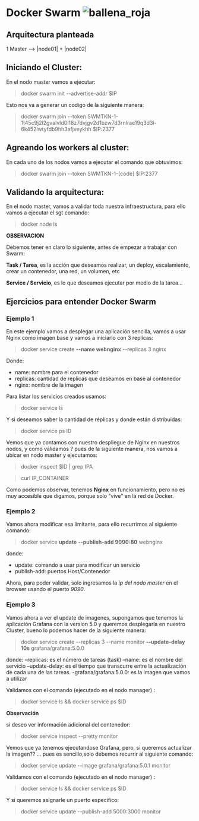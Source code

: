 Docker Swarm   ![ballena_roja](https://github.com/kdetony/docker-swarm/blob/master/images/ballena_roja.jpg)
========


## Arquitectura planteada 

             
1 Master --> |node01| + |node02|
     

## Iniciando el Cluster:

En el nodo master vamos a ejecutar: 

> docker swarm init --advertise-addr $IP 

Esto nos va a generar un codigo de la siguiente manera: 

> docker swarm join --token SWMTKN-1-1t45c9j2l2gvalvld0i18z7dvjgv2d1bzw7d3rnlrae19q3d3i-6k452lwtyfdb9hh3afjveykhh $IP:2377

## Agreando los workers al cluster:

En cada uno de los nodos vamos a ejecutar el comando que obtuvimos: 

> docker swarm join --token SWMTKN-1-[code] $IP:2377

## Validando la arquitectura: 

En el nodo master, vamos a validar toda nuestra infraestructura, para ello vamos a ejecutar el sgt comando:

> docker node ls 


**OBSERVACION**

Debemos tener en claro lo siguiente, antes de empezar a trabajar con Swarm: 

**Task / Tarea**, es la acción que deseamos realizar, un deploy, escalamiento, crear un contenedor, una red, un volumen, etc 

**Service / Servicio**, es lo que deseamos ejecutar por medio de la tarea… 


## Ejercicios para entender Docker Swarm 

### Ejemplo 1 

En este ejemplo vamos a desplegar una aplicación sencilla, vamos a usar Nginx como imagen base y vamos a iniciarlo con 3 replicas:

> docker service create **--name webnginx** --replicas 3 nginx 

Donde: 

- name: nombre para el contenedor
- replicas: cantidad de replicas que deseamos en base al contenedor
- nginx: nombre de la imagen

Para listar los servicios creados usamos:

> docker service ls 

Y si deseamos saber la cantidad de réplicas y donde están distribuidas:

> docker service ps ID

Vemos que ya contamos con nuestro despliegue de Nginx en nuestros nodos, y como validamos ? pues de la siguiente manera, nos vamos a ubicar en nodo master y ejecutamos: 

> docker inspect $ID | grep IPA 

> curl IP_CONTAINER  

Como podemos observar, tenemos **Nginx** en funcionamiento, pero no es muy accesible que digamos, porque solo "vive" en la red de Docker. 

### Ejemplo 2

Vamos ahora modificar esa limitante, para ello recurrimos al siguiente comando: 

> docker service **update** **--publish-add 9090:80**  webnginx

donde: 

- update: comando a usar para modificar un servicio
- publish-add: puertos Host/Contenedor

Ahora, para poder validar, solo ingresamos la *ip del nodo master* en el browser usando el puerto *9090*.

### Ejemplo 3 

Vamos ahora a ver el update de imagenes, supongamos que tenemos la aplicación Grafana con la version 5.0 y queremos desplegarla en nuestro Cluster, bueno lo podemos hacer de la siguiente manera: 

> docker service create --replicas 3 --name monitor **--update-delay 10s** grafana/grafana:5.0.0

donde:
–replicas: es el número de tareas (task)
–name: es el nombre del servicio
–update-delay: es el tiempo que transcurre entre la actualización de cada una de las tareas.
-grafana/grafana:5.0.0: es la imagen que vamos a utilizar

Validamos con el comando (ejecutado en el nodo manager) : 

> docker service ls  && docker service ps $ID

**Observación**

si deseo ver información adicional del contenedor: 

> docker service inspect --pretty monitor

Vemos que ya tenemos ejecutandose Grafana, pero, si queremos actualizar la imagen?? ... pues es sencillo,solo debemos recurrir al siguiente comando: 

> docker service update --image grafana/grafana:5.0.1 monitor

Validamos con el comando (ejecutado en el nodo manager) : 

> docker service ls  && docker service ps $ID

Y si queremos asignarle un puerto especifico: 

> docker service update --publish-add 5000:3000 monitor



